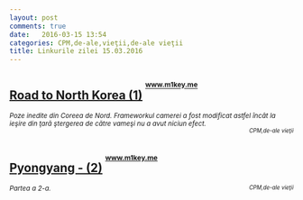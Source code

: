 ```yaml
---
layout: post
comments: true
date:   2016-03-15 13:54
categories: CPM,de-ale,vieţii,de-ale vieţii
title: Linkurile zilei 15.03.2016
---
```


## [Road to North Korea (1)](http://www.m1key.me/photography/road_to_north_korea/) <sup><sup><sup>www.m1key.me</sup></sup></sup>  
<span style="float: left;" ><sup>_Poze inedite din Coreea de Nord. Frameworkul camerei a fost modificat astfel încât la ieşire din ţară ştergerea de către vameşi nu a avut niciun efect._</sup></span><span style="float: right;" ><sup><sup>_CPM,de-ale vieţii_</sup></sup></span>
<br/>
<br/>

## [Pyongyang - (2)](http://www.m1key.me/photography/ostensibly_ordinary_pyongyang/) <sup><sup><sup>www.m1key.me</sup></sup></sup>  
<span style="float: left;" ><sup>_Partea a 2-a._</sup></span><span style="float: right;" ><sup><sup>_CPM,de-ale vieţii_</sup></sup></span>
<br/>
